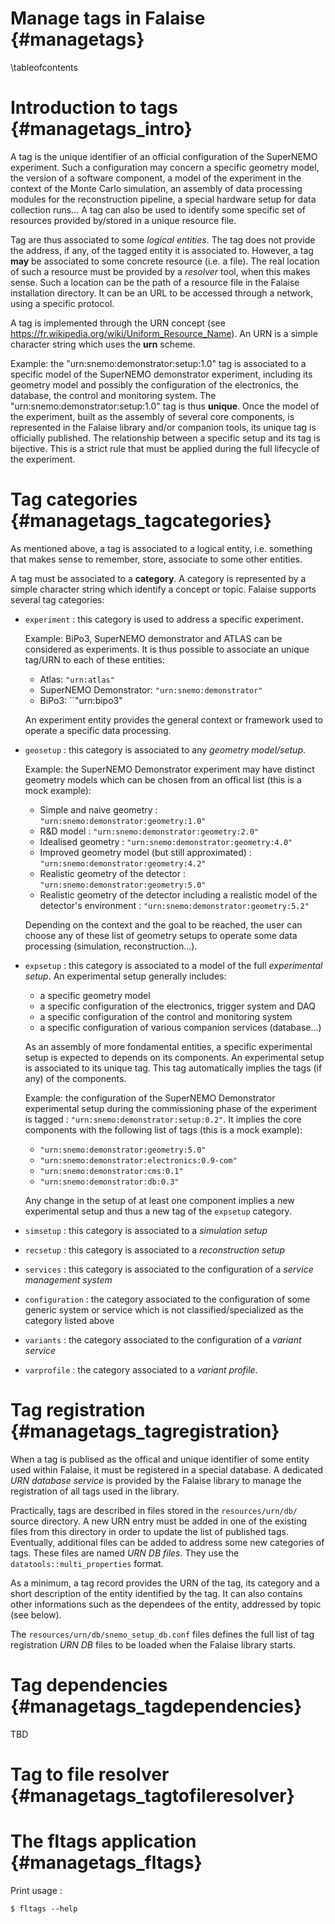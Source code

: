 Manage tags in Falaise   {#managetags}
======================

\tableofcontents


Introduction to tags {#managetags_intro}
====================

A tag  is the unique  identifier of  an official configuration  of the
SuperNEMO  experiment.  Such  a configuration  may concern  a specific
geometry model,  the version of a  software component, a model  of the
experiment in the  context of the Monte Carlo  simulation, an assembly
of data processing modules for  the reconstruction pipeline, a special
hardware setup for data collection runs...   A tag can also be used to
identify some specific set of resources provided by/stored in a unique
resource file.

Tag are  thus associated to  some *logical  entities*. The tag  does not
provide the address, if any, of the tagged entity it is associated to.
However, a tag **may** be associated to some concrete resource (i.e. a
file).  The  real location of  such a resource  must be provided  by a
*resolver* tool, when this makes sense. Such a location can be the path
of a resource file in the Falaise installation directory. It can be an
URL to be accessed through a network, using a specific protocol.

A    tag   is    implemented    through   the    URN   concept    (see
https://fr.wikipedia.org/wiki/Uniform_Resource_Name).   An  URN  is  a
simple character  string which uses  the **urn** scheme.

Example: the "urn:snemo:demonstrator:setup:1.0" tag is associated to a
specific model of the SuperNEMO demonstrator experiment, including its
geometry model and possibly the  configuration of the electronics, the
database,     the    control     and    monitoring     system.     The
"urn:snemo:demonstrator:setup:1.0"  tag is  thus **unique**.  Once the
model  of  the experiment,  built  as  the  assembly of  several  core
components,  is represented  in the  Falaise library  and/or companion
tools,  its  unique  tag  is officially  published.  The  relationship
between a specific  setup and its tag is bijective.   This is a strict
rule that must be applied during the full lifecycle of the experiment.



Tag categories {#managetags_tagcategories}
==============

As mentioned above, a tag is associated to a logical entity, i.e. something that makes sense
to remember, store, associate to some other entities.

A tag must be associated to a **category**. A category is represented by a simple character string which identify
a concept or topic. Falaise supports several tag categories:

* ``experiment`` : this category is used to address a specific experiment.

   Example: BiPo3, SuperNEMO demonstrator and ATLAS can be considered as experiments.
   It is thus possible to associate an unique tag/URN to each of these entities:

   * Atlas: ``"urn:atlas"``
   * SuperNEMO Demonstrator: ``"urn:snemo:demonstrator"``
   * BiPo3: ``"urn:bipo3"

   An experiment entity provides the general context or framework used to operate
   a specific data processing.

* ``geosetup`` : this category is associated to any *geometry model/setup*.

    Example: the SuperNEMO Demonstrator experiment may have distinct
    geometry models which can be chosen from an offical list (this is a mock example):

    * Simple and naive geometry : ``"urn:snemo:demonstrator:geometry:1.0"``
    * R&D model : ``"urn:snemo:demonstrator:geometry:2.0"``
    * Idealised geometry : ``"urn:snemo:demonstrator:geometry:4.0"``
    * Improved geometry	model (but still approximated) : ``"urn:snemo:demonstrator:geometry:4.2"``
    * Realistic geometry of the detector : ``"urn:snemo:demonstrator:geometry:5.0"``
    * Realistic geometry of the detector including a realistic model of the detector's	environment : ``"urn:snemo:demonstrator:geometry:5.2"``

    Depending on the context and the goal to be reached, the user can choose any of these list of geometry setups
    to operate some data processing (simulation, reconstruction...).

* ``expsetup`` : this category is associated to a model of the full *experimental setup*.
    An experimental setup generally includes:

    * a specific geometry model
    * a specific configuration of the electronics, trigger system and DAQ
    * a specific configuration of the control and monitoring system
    * a specific configuration of various companion services (database...)

   As an assembly of more fondamental entities, a specific experimental setup is expected
   to depends on its components. An experimental setup is associated to its unique tag.
   This tag automatically implies the tags (if any) of the components.

   Example: the configuration of the SuperNEMO Demonstrator experimental setup during
   the commissioning phase of the experiment is tagged : ``"urn:snemo:demonstrator:setup:0.2"``.
   It implies the core components with the following list of tags (this is a mock example):

   * ``"urn:snemo:demonstrator:geometry:5.0"``
   * ``"urn:snemo:demonstrator:electronics:0.9-com"``
   * ``"urn:snemo:demonstrator:cms:0.1"``
   * ``"urn:snemo:demonstrator:db:0.3"``

   Any change in the setup of at least one component implies a new experimental setup and thus
   a new tag of the ``expsetup`` category.

* ``simsetup`` : this category is associated to a *simulation setup*
* ``recsetup`` : this category is associated to a *reconstruction setup*
* ``services`` :  this category is associated to the configuration  of a
  *service management system*
* ``configuration`` : the category associated to  the configuration
  of  some   generic  system  or  service which is not classified/specialized as the category listed above
* ``variants`` :  the category associated  to the configuration  of a
  *variant service*
* ``varprofile`` : the category associated  to a *variant  profile*.




Tag registration {#managetags_tagregistration}
================

When a  tag is publised as  the offical and unique  identifier of some
entity  used  within Falaise,  it  must  be  registered in  a  special
database.  A  dedicated *URN  database  service*  is provided  by  the
Falaise library  to manage the  registration of  all tags used  in the
library.

Practically,   tags   are   described   in   files   stored   in   the
``resources/urn/db/`` source directory.  A new URN entry must be added
in one  of the existing files  from this directory in  order to update
the list of published tags.  Eventually, additional files can be added
to address some new categories of  tags. These files are named *URN DB
files*.  They use the ``datatools::multi_properties`` format.

As a minimum, a  tag record provides the URN of  the tag, its category
and a short  description of the entity identified by  the tag.  It can
also contains other informations such  as the dependees of the entity,
addressed by topic (see below).

The  ``resources/urn/db/snemo_setup_db.conf`` files  defines the  full
list of tag registration *URN DB*  files to be loaded when the Falaise
library starts.


Tag dependencies {#managetags_tagdependencies}
================

TBD


Tag to file resolver {#managetags_tagtofileresolver}
====================


The fltags  application  {#managetags_fltags}
=======================

Print usage :
~~~~~~
$ fltags --help
~~~~~~